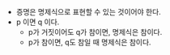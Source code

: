 - 증명은 명제식으로 표현할 수 있는 것이어야 한다.
- p 이면 q 이다.
  - p가 거짓이어도 q가 참이면, 명제식은 참이다.
  - p가 참이면, q도 참일 때 명제식은 참이다.
